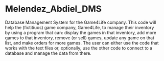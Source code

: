 # Melendez_Abdiel_DMS
Database Management System for the Game4Life company.
This code will help the (fictitiuos) game company, Game4Life, to manage their inventory by using a program that can:
display the games in that inventory, add more games to that inventory, remove (or sell) games, update any game on
that list, and make orders for more games. The user can either use the code that works with the text files or, optionally,
use the other code to connect to a database and manage the data from there.
